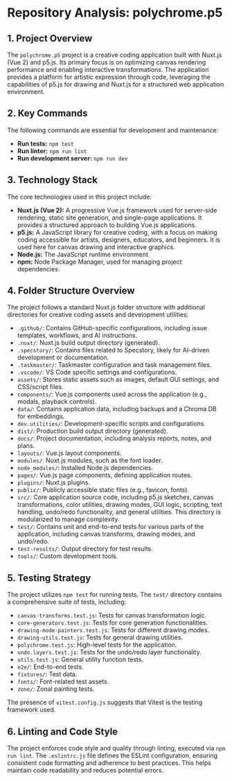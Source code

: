 # Repository Analysis: polychrome.p5

## 1. Project Overview
The `polychrome.p5` project is a creative coding application built with Nuxt.js (Vue 2) and p5.js. Its primary focus is on optimizing canvas rendering performance and enabling interactive transformations. The application provides a platform for artistic expression through code, leveraging the capabilities of p5.js for drawing and Nuxt.js for a structured web application environment.

## 2. Key Commands

The following commands are essential for development and maintenance:

-   **Run tests:** `npm test`
-   **Run linter:** `npm run lint`
-   **Run development server:** `npm run dev`

## 3. Technology Stack

The core technologies used in this project include:

-   **Nuxt.js (Vue 2):** A progressive Vue.js framework used for server-side rendering, static site generation, and single-page applications. It provides a structured approach to building Vue.js applications.
-   **p5.js:** A JavaScript library for creative coding, with a focus on making coding accessible for artists, designers, educators, and beginners. It is used here for canvas drawing and interactive graphics.
-   **Node.js:** The JavaScript runtime environment.
-   **npm:** Node Package Manager, used for managing project dependencies.

## 4. Folder Structure Overview

The project follows a standard Nuxt.js folder structure with additional directories for creative coding assets and development utilities:

-   `.github/`: Contains GitHub-specific configurations, including issue templates, workflows, and AI instructions.
-   `.nuxt/`: Nuxt.js build output directory (generated).
-   `.specstory/`: Contains files related to Specstory, likely for AI-driven development or documentation.
-   `.taskmaster/`: Taskmaster configuration and task management files.
-   `.vscode/`: VS Code specific settings and configurations.
-   `assets/`: Stores static assets such as images, default GUI settings, and CSS/script files.
-   `components/`: Vue.js components used across the application (e.g., modals, playback controls).
-   `data/`: Contains application data, including backups and a Chroma DB for embeddings.
-   `dev.utilities/`: Development-specific scripts and configurations.
-   `dist/`: Production build output directory (generated).
-   `docs/`: Project documentation, including analysis reports, notes, and plans.
-   `layouts/`: Vue.js layout components.
-   `modules/`: Nuxt.js modules, such as the font loader.
-   `node_modules/`: Installed Node.js dependencies.
-   `pages/`: Vue.js page components, defining application routes.
-   `plugins/`: Nuxt.js plugins.
-   `public/`: Publicly accessible static files (e.g., favicon, fonts).
-   `src/`: Core application source code, including p5.js sketches, canvas transformations, color utilities, drawing modes, GUI logic, scripting, text handling, undo/redo functionality, and general utilities. This directory is modularized to manage complexity.
-   `test/`: Contains unit and end-to-end tests for various parts of the application, including canvas transforms, drawing modes, and undo/redo.
-   `test-results/`: Output directory for test results.
-   `tools/`: Custom development tools.

## 5. Testing Strategy

The project utilizes `npm test` for running tests. The `test/` directory contains a comprehensive suite of tests, including:

-   `canvas-transforms.test.js`: Tests for canvas transformation logic.
-   `core-generators.test.js`: Tests for core generation functionalities.
-   `drawing-mode-painters.test.js`: Tests for different drawing modes.
-   `drawing-utils.test.js`: Tests for general drawing utilities.
-   `polychrome.test.js`: High-level tests for the application.
-   `undo.layers.test.js`: Tests for the undo/redo layer functionality.
-   `utils.test.js`: General utility function tests.
-   `e2e/`: End-to-end tests.
-   `fixtures/`: Test data.
-   `fonts/`: Font-related test assets.
-   `zone/`: Zonal painting tests.

The presence of `vitest.config.js` suggests that Vitest is the testing framework used.

## 6. Linting and Code Style

The project enforces code style and quality through linting, executed via `npm run lint`. The `.eslintrc.js` file defines the ESLint configuration, ensuring consistent code formatting and adherence to best practices. This helps maintain code readability and reduces potential errors.